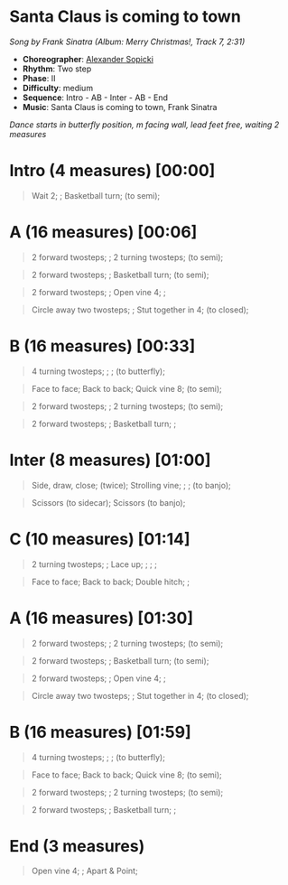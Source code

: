 # Santa Claus is coming to town
*Song by Frank Sinatra (Album: Merry Christmas!, Track 7, 2:31)*

* **Choreographer**: [Alexander Sopicki](mailto:cuesheets@gmx.net "cuesheets@gmx.net")
* **Rhythm**: Two step
* **Phase**: II
* **Difficulty**: medium
* **Sequence**: Intro - AB - Inter - AB - End
* **Music**: Santa Claus is coming to town, Frank Sinatra

*Dance starts in butterfly position, m facing wall, lead feet free, waiting 2 measures*


# Intro (4 measures) [00:00]

> Wait 2; ; Basketball turn; (to semi);

# A (16 measures) [00:06]

> 2 forward twosteps; ; 2 turning twosteps; (to semi);

> 2 forward twosteps; ; Basketball turn; (to semi);

> 2 forward twosteps; ; Open vine 4; ;

> Circle away two twosteps; ; Stut together in 4; (to closed);

# B (16 measures) [00:33]

> 4 turning twosteps; ; ; (to butterfly);

> Face to face; Back to back; Quick vine 8; (to semi);

> 2 forward twosteps; ; 2 turning twosteps; (to semi);

> 2 forward twosteps; ; Basketball turn; ;

# Inter (8 measures) [01:00]

> Side, draw, close; (twice); Strolling vine; ; ; (to banjo);

> Scissors (to sidecar); Scissors (to banjo);

# C (10 measures) [01:14]

> 2 turning twosteps; ; Lace up; ; ; ;

> Face to face; Back to back; Double hitch; ;

# A (16 measures) [01:30]

> 2 forward twosteps; ; 2 turning twosteps; (to semi);

> 2 forward twosteps; ; Basketball turn; (to semi);

> 2 forward twosteps; ; Open vine 4; ;

> Circle away two twosteps; ; Stut together in 4; (to closed);

# B (16 measures) [01:59]

> 4 turning twosteps; ; ; (to butterfly);

> Face to face; Back to back; Quick vine 8; (to semi);

> 2 forward twosteps; ; 2 turning twosteps; (to semi);

> 2 forward twosteps; ; Basketball turn; ;

# End (3 measures)

> Open vine 4; ; Apart & Point;
